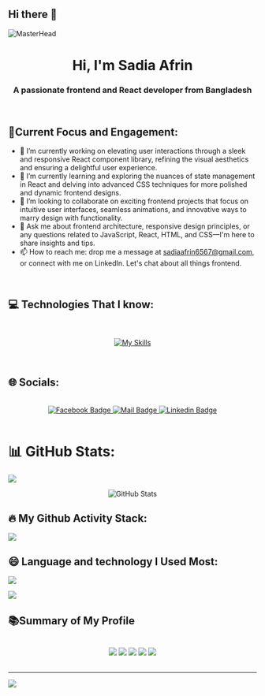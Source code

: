 ## Hi there 👋

![MasterHead](https://i.ibb.co/TtDs39C/Black-Technology-Linked-In-Banner.png)

<h1 align="center">Hi, I'm Sadia Afrin</h1>
<h3 align="center">A passionate frontend and React developer from Bangladesh</h3>
<br/>



## 🎯Current Focus and Engagement:
- 🔭 I’m currently working on elevating user interactions through a sleek and responsive React component library, refining the visual aesthetics and ensuring a delightful user experience.
- 🌱 I’m currently learning and exploring the nuances of state management in React and delving into advanced CSS techniques for more polished and dynamic frontend designs.
- 👯 I’m looking to collaborate on exciting frontend projects that focus on intuitive user interfaces, seamless animations, and innovative ways to marry design with functionality.
- 💬 Ask me about frontend architecture, responsive design principles, or any questions related to JavaScript, React, HTML, and CSS—I'm here to share insights and tips.
- 📫 How to reach me: drop me a message at sadiaafrin6567@gmail.com, or connect with me on LinkedIn. Let's chat about all things frontend.

<br/>





## 💻 Technologies That I know:

<br/>
<p align="center">
  <a href="https://skillicons.dev">
    <img alt="My Skills" src="https://skillicons.dev/icons?i=html,css,js,react,tailwind,vite,firebase,mongodb,nodejs,express,git">
  </a>
</p>
<br/>



## 🌐 Socials:


<br/>
<div align="center">
  <a href="https://www.facebook.com/sadia6567">
    <img src="https://img.shields.io/badge/Facebook-1877F2?style=for-the-badge&logo=facebook&logoColor=white" alt="Facebook Badge">
  </a>
  <a href="mailto:sadiaafrin6567@gmail.com">
    <img src="https://img.shields.io/badge/Gmail-D14836?style=for-the-badge&logo=gmail&logoColor=white" alt="Mail Badge">
  </a>
  <a href="https://www.linkedin.com/in/sadia-afrin-b3b260235">
    <img src="https://img.shields.io/badge/LinkedIn-0077B5?style=for-the-badge&logo=linkedin&logoColor=white" alt="Linkedin Badge">
  </a>
</div>
<br/>




# 📊 GitHub Stats:
![](https://github-readme-stats.vercel.app/api?username=sadiaafrin67&theme=dark&hide_border=false&include_all_commits=false&count_private=false)
<br/>

<div align="center">
  <img src="https://github-readme-stats.vercel.app/api?username=sadiaafrin67&theme=dark&hide_border=false&include_all_commits=false&count_private=false" alt="GitHub Stats">
</div>



## 🔥 My Github Activity Stack:
![](https://github-readme-streak-stats.herokuapp.com/?user=sadiaafrin67&theme=dark&hide_border=false)<br/>


## 😄 Language and technology I Used Most:
![](https://github-readme-stats.vercel.app/api/top-langs/?username=sadiaafrin67&theme=dark&hide_border=false&include_all_commits=false&count_private=false&layout=compact)

![](http://github-profile-summary-cards.vercel.app/api/cards/profile-details?username={sadiaafrin67}&theme={radical})


##  📚Summary of My Profile
<br/>
<div align="center">



<img src="http://github-profile-summary-cards.vercel.app/api/cards/repos-per-language?username=sadiaafrin67&theme=radical" />

<img src="http://github-profile-summary-cards.vercel.app/api/cards/most-commit-language?username=sadiaafrin67&theme=radical" />

<img src="http://github-profile-summary-cards.vercel.app/api/cards/stats?username=sadiaafrin67&theme=radical" />

<img src="http://github-profile-summary-cards.vercel.app/api/cards/productive-time?username=sadiaafrin67&theme=radical&utcOffset=8" />
<img src="http://github-profile-summary-cards.vercel.app/api/cards/profile-details?username=sadiaafrin67&theme=radical" />
</div>

<br/>


---
[![](https://visitcount.itsvg.in/api?id=sadiaafrin67&icon=0&color=0)](https://visitcount.itsvg.in)



